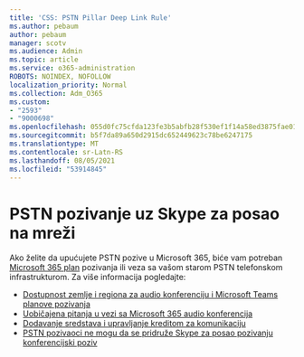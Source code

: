```yaml
---
title: 'CSS: PSTN Pillar Deep Link Rule'
ms.author: pebaum
author: pebaum
manager: scotv
ms.audience: Admin
ms.topic: article
ms.service: o365-administration
ROBOTS: NOINDEX, NOFOLLOW
localization_priority: Normal
ms.collection: Adm_O365
ms.custom:
- "2593"
- "9000698"
ms.openlocfilehash: 055d0fc75cfda123fe3b5abfb28f530ef1f14a58ed3875fae01fc41c50e7ca84
ms.sourcegitcommit: b5f7da89a650d2915dc652449623c78be6247175
ms.translationtype: MT
ms.contentlocale: sr-Latn-RS
ms.lasthandoff: 08/05/2021
ms.locfileid: "53914845"
---
```

# <a name="pstn-calling-with-skype-for-business-online"></a>PSTN pozivanje uz Skype za posao na mreži

Ako želite da upućujete PSTN pozive u Microsoft 365, biće vam potreban [Microsoft 365 plan](https://docs.microsoft.com/microsoftteams/what-is-phone-system-in-office-365#more-about-calling-plans) pozivanja ili veza sa vašom starom PSTN telefonskom infrastrukturom. Za više informacija pogledajte:

- [Dostupnost zemlje i regiona za audio konferenciju i Microsoft Teams planove pozivanja](https://docs.microsoft.com/microsoftteams/country-and-region-availability-for-audio-conferencing-and-calling-plans/country-and-region-availability-for-audio-conferencing-and-calling-plans)
- [Uobičajena pitanja u vezi sa Microsoft 365 audio konferencija](https://docs.microsoft.com/microsoftteams/audio-conferencing-common-questions)
- [Dodavanje sredstava i upravljanje kreditom za komunikaciju](https://docs.microsoft.com/microsoftteams/add-funds-and-manage-communications-credits)
- [PSTN pozivaoci ne mogu da se pridruže Skype za posao pozivanju konferencijski poziv](https://docs.microsoft.com/SkypeForBusiness/troubleshoot/online-conferencing/pstn-callers-cant-join-dial-in-call)
